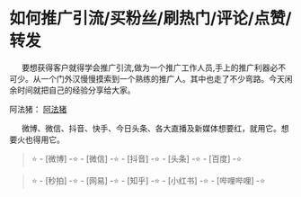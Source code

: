 # 如何推广引流/买粉丝/刷热门/评论/点赞/转发

&ensp; &ensp; 要想获得客户就得学会推广引流,做为一个推广工作人员,手上的推广利器必不可少。从一个门外汉慢慢摸索到一个熟练的推广人。其中也走了不少弯路。今天闲余时间就把自己的经验分享给大家。


阿法猪： [阿法猪](http://larmy.cn/NDZZb "阿法猪")

&ensp; &ensp; 微博、微信、抖音、快手、今日头条、各大直播及新媒体想要红，就用它。想要火也得用它。


>  :star: - [微博] -:star: - [微信] -:star: - [抖音] -:star: - [头条] -:star: - [百度] -:star:

>  :star: - [秒拍] -:star: - [网易] -:star: - [知乎] -:star: - [小红书] -:star: - [哔哩哔哩] -:star:


